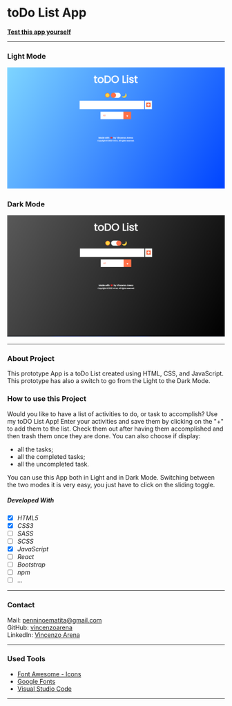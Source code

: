 # toDo List App

**[Test this app yourself](https://vincenzoarena.github.io/to-do-list-app/)**

---
### Light Mode
![Screenshot from Project](./img/todo-list-app-light.png)

### Dark Mode
![Screenshot from Project](./img/todo-list-app-dark.png)

---

### About Project

This prototype App is a toDo List created using HTML, CSS, and JavaScript. This prototype has also a switch to go from the Light to the Dark Mode.

### How to use this Project

Would you like to have a list of activities to do, or task to accomplish? Use my toDO List App! Enter your activities and save them by clicking on the "+" to add them to the list. Check them out after having them accomplished and then trash them once they are done. You can also choose if display:

- all the tasks;
- all the completed tasks;
- all the uncompleted task.

You can use this App both in Light and in Dark Mode. Switching between the two modes it is very easy, you just have to click on the sliding toggle.

##### Developed With

- [x] _HTML5_
- [x] _CSS3_
- [ ] _SASS_
- [ ] _SCSS_
- [x] _JavaScript_
- [ ] _React_
- [ ] _Bootstrap_
- [ ] _npm_
- [ ] _..._

---

### Contact

Mail: <penninoematita@gmail.com><br>
GitHub: [vincenzoarena](https://github.com/vincenzoarena)<br>
LinkedIn: [Vincenzo Arena](https://www.linkedin.com/in/vincenzo-arena-032a064b/)

---

### Used Tools

- [Font Awesome - Icons](https://fontawesome.com/)
- [Google Fonts](https://fonts.google.com/)
- [Visual Studio Code](https://code.visualstudio.com/)

---